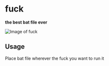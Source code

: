 # fuck

__the best bat file ever__

![Image of fuck](http://imgur.com/a/44zWj)

## Usage
Place bat file wherever the fuck you want to run it
